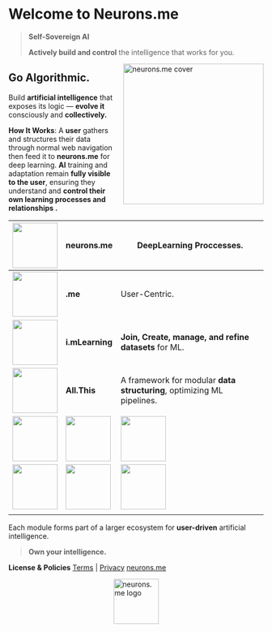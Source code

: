 # **Welcome to Neurons.me**
> **Self-Sovereign AI**
>
> **Actively build and control** the intelligence that works for you.

<img src="https://docs.neurons.me/media/neurons-me.png" alt="neurons.me cover" width="277" style="float: right; margin-left: 10px;" align="right">

## **Go Algorithmic.**
Build **artificial intelligence** that exposes its logic — **evolve it** consciously and **collectively.**

**How It Works**: A **user** gathers and structures their data through normal web navigation then feed it to **neurons.me** for deep learning. **AI** training and adaptation remain **fully visible to the user**, ensuring they understand and **control their own learning processes and relationships .**

| <img src="https://www.neurons.me/neurons.me.png" width="89"/> | **neurons.me** | DeepLearning Proccesses. |
|-----------|--------------|-------------|
| <img src="https://res.cloudinary.com/dkwnxf6gm/image/upload/v1760759569/me_pio6qj.png" width="89"/> | **.me** | User-Centric. |
| <img src="https://res.cloudinary.com/dkwnxf6gm/image/upload/v1760775630/mlearning.studio_efg7wd.png" width="89"/> | **i.mLearning** | **Join, Create, manage, and refine datasets** for ML. |
| <img src="https://www.neurons.me/media/all-this/webp/all.this.webp" width="89"/> | **All.This** | A framework for modular **data structuring**, optimizing ML pipelines. |
| <a href="https://neurons.me"><img src="https://res.cloudinary.com/dkwnxf6gm/image/upload/v1760629144/this.wallet_wqa7bc.png" width="89"/></a> | <a href="https://neurons.me"><img src="https://res.cloudinary.com/dkwnxf6gm/image/upload/v1760629119/this.gui.neurons.me_mkapde.png" width="89"/></a> | <a href="https://neurons.me"><img src="https://res.cloudinary.com/dkwnxf6gm/image/upload/v1760759974/this.audio_2_n753rv.webp" width="89"/></a> |
| <a href="https://neurons.me"><img src="https://res.cloudinary.com/dkwnxf6gm/image/upload/v1760760091/this.dir_fsi8uj.webp" width="89"/></a> | <a href="https://neurons.me"><img src="https://res.cloudinary.com/dkwnxf6gm/image/upload/v1760760478/cd24eb82189b969bd5f5ec0f662532b1cbcf37841d16a9bace967c1da4f6b7be_xdslqg.png" width="89"/></a> | <a href="https://neurons.me"><img src="https://res.cloudinary.com/dkwnxf6gm/image/upload/v1760774929/2b44478b859770a1b03cceeda0b6ec6e4dc32d2c04536d68163da62dbf9fd404_spzl87.png" width="89"/></a> |
|  |  |  |

Each module forms part of a larger ecosystem for **user-driven** artificial intelligence.

> **Own your intelligence.**

**License & Policies**
[Terms](https://docs.neurons.me/terms-and-conditions) | [Privacy](https://docs.neurons.me/privacy-policy)
[neurons.me](https://neurons.me)



<img src="https://docs.neurons.me/neurons.me.webp" alt="neurons.me logo" width="89" height="89" style="display: block; margin: auto;">
